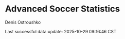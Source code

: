 # Advanced Soccer Statistics
Denis Ostroushko

<!-- gfm -->

Last successful data update: 2025-10-29 09:16:46 CST
